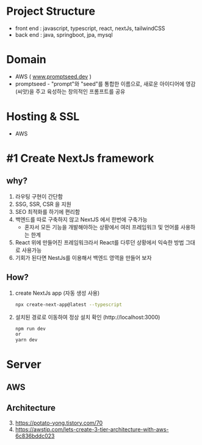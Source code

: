# Project Structure

- front end : javascript, typescript, react, nextJs, tailwindCSS
- back end : java, springboot, jpa, mysql

# Domain 
- AWS ( www.promptseed.dev )
- promptseed - "prompt"와 "seed"를 통합한 이름으로, 새로운 아이디어에 영감(씨앗)을 주고 육성하는 창의적인 프롬프트를 공유

# Hosting & SSL
-  AWS

# #1 Create NextJs framework
## why?
1. 라우팅 구현이 간단함
2. SSG, SSR, CSR 을 지원
3. SEO 최적화를 하기에 편리함
4. 백엔드를 따로 구축하지 않고 NextJS 에서 한번에 구축가능
	- 혼자서 모든 기능을 개발해야하는 상황에서 여러 프레임워크 및 언어를 사용하는 한계
5. React 위에 만들어진 프레임워크라서 React를 다루던 상황에서 익숙한 방법 그대로 사용가능
6. 기회가 된다면 NestJs를 이용해서 백엔드 영역을 만들어 보자


## How?
1. create NextJs app (자동 생성 사용)
	```bash
	npx create-next-app@latest --typescript
	```

2. 설치된 경로로 이동하여 정상 설치 확인 (http://localhost:3000)

	```bash
	npm run dev 
	or 
	yarn dev
	```



# Server
## AWS

## Architecture

3.  https://potato-yong.tistory.com/70
4.  https://awstip.com/lets-create-3-tier-architecture-with-aws-6c836bddc023